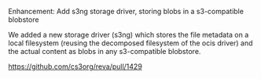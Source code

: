 Enhancement: Add s3ng storage driver, storing blobs in a s3-compatible blobstore

We added a new storage driver (s3ng) which stores the file metadata on a local
filesystem (reusing the decomposed filesystem of the ocis driver) and the
actual content as blobs in any s3-compatible blobstore.

https://github.com/cs3org/reva/pull/1429